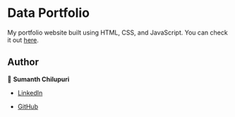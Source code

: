 # Data Portfolio

My portfolio website built using HTML, CSS, and JavaScript. You can check it out [here](https://sumanthchilupuri.github.io).





## Author

👤 **Sumanth Chilupuri**

* [LinkedIn](https://www.linkedin.com/in/sumanthreddy-c/)
  
* [GitHub](https://github.com/SumanthChilupuri)

